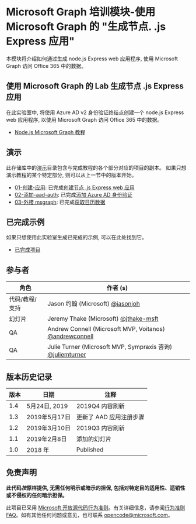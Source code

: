 # <a name="microsoft-graph-training-module---build-nodejs-express-apps-with-microsoft-graph"></a>Microsoft Graph 培训模块-使用 Microsoft Graph 的 "生成节点. .js Express 应用"

本模块将介绍如何通过生成 node.js Express web 应用程序, 使用 Microsoft Graph 访问 Office 365 中的数据。

## <a name="lab---build-nodejs-express-apps-with-microsoft-graph"></a>使用 Microsoft Graph 的 Lab 生成节点 .js Express 应用

在此实验室中, 将使用 Azure AD v2 身份验证终结点创建一个 node.js Express web 应用程序, 以使用 Microsoft Graph 访问 Office 365 中的数据。

- [Node.js Microsoft Graph 教程](https://docs.microsoft.com/graph/training/node-tutorial)

## <a name="demos"></a>演示

此存储库中的[演示](./Demos)目录包含与完成教程的各个部分对应的项目的副本。 如果只想演示教程的某个特定部分, 则可以从上一节中的版本开始。

- [01-创建-应用](Demos/01-create-app): 已完成[创建节点 .js Express web 应用](https://docs.microsoft.com/graph/training/node-tutorial?tutorial-step=1)
- [02-添加-aad-auth](Demos/02-add-aad-auth): 已完成[添加 Azure AD 身份验证](https://docs.microsoft.com/graph/training/node-tutorial?tutorial-step=3)
- [03-外接 msgraph](Demos/03-add-msgraph): 已完成[获取日历数据](https://docs.microsoft.com/graph/training/node-tutorial?tutorial-step=4)

## <a name="completed-sample"></a>已完成示例

如果只想使用此实验室生成已完成的示例, 可以在此处找到它。

- [已完成项目](Demos/03-add-msgraph)

## <a name="contributors"></a>参与者

|           角色            |                                           作者 (s)                                           |
| -------------------------- | --------------------------------------------------------------------------------------------- |
| 代码/教程/支持 | Jason 约翰 (Microsoft) [@jasonjoh](//github.com/jasonjoh)                                 |
| 幻灯片                     | Jeremy Thake (Microsoft) [@jthake-msft](//github.com/jthake-msft)                             |
| QA                         | Andrew Connell (Microsoft MVP, Voitanos) [@andrewconnell](//github.com/andrewconnell)         |
| QA                         | Julie Turner (Microsoft MVP, Sympraxis 咨询) [@juliemturner](//github.com/juliemturner) |

## <a name="version-history"></a>版本历史记录

| 版本 |       日期       |              注释              |
| ------- | ---------------- | ---------------------------------- |
| 1.4     | 5月24日, 2019     | 2019Q4 内容刷新             |
| 1.3     | 2019年5月17日     | 更新了 AAD 应用注册步骤 |
| 1.2     | 2019年3月10日   | 2019Q3 内容刷新             |
| 1.1     | 2019年2月8日 | 添加的幻灯片                       |
| 1.0     | 2018 年             | Published                          |

## <a name="disclaimer"></a>免责声明

**此代码*按*原样提供, 无需任何明示或暗示的担保, 包括对特定目的适用性、适销性或不侵权的任何暗示担保。**

此项目已采用 [Microsoft 开放源代码行为准则](https://opensource.microsoft.com/codeofconduct/)。有关详细信息，请参阅[行为准则 FAQ](https://opensource.microsoft.com/codeofconduct/faq/)。如有其他任何问题或意见，也可联系 [opencode@microsoft.com](mailto:opencode@microsoft.com)。